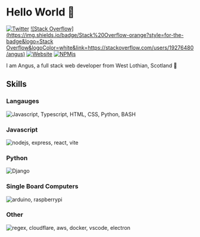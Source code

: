 # Hello World 👋

[![Twitter](https://img.shields.io/badge/Twitter-blue?style=for-the-badge&logo=twitter&logoColor=white&link=https://twitter.com/AngusC_tech)](https://twitter.com/AngusC_tech) [![Stack Overflow](https://img.shields.io/badge/Stack%20Overflow-orange?style=for-the-badge&logo=Stack Overflow&logoColor=white&link=https://stackoverflow.com/users/19276480/angus)](https://stackoverflow.com/users/19276480/angus) [![Website](https://img.shields.io/badge/Website-grey?style=for-the-badge&logo=googlechrome&logoColor=white&link=https://crighton.live)](https://crighton.live) [![NPMjs](https://img.shields.io/badge/NPMjs-red?style=for-the-badge&logo=npm&logoColor=white&link=https://www.npmjs.com/~gussy1212)](https://www.npmjs.com/~gussy1212) 

I am Angus, a full stack web developer from West Lothian, Scotland 🏴󠁧󠁢󠁳󠁣󠁴󠁿

## Skills

### Langauges
![Javascript, Typescript, HTML, CSS, Python, BASH](https://skillicons.dev/icons?i=js,html,css,ts,python,bash)

### Javascript
![nodejs, express, react, vite](https://skillicons.dev/icons?i=js,nodejs,express,react,vite,bootstrap,npm)

### Python
![Django](https://skillicons.dev/icons?i=python,django)

### Single Board Computers
![arduino, raspberrypi](https://skillicons.dev/icons?i=arduino,raspberrypi)

### Other

![regex, cloudflare, aws, docker, vscode, electron](https://skillicons.dev/icons?i=regex,cloudflare,aws,docker,vscode,electron)
